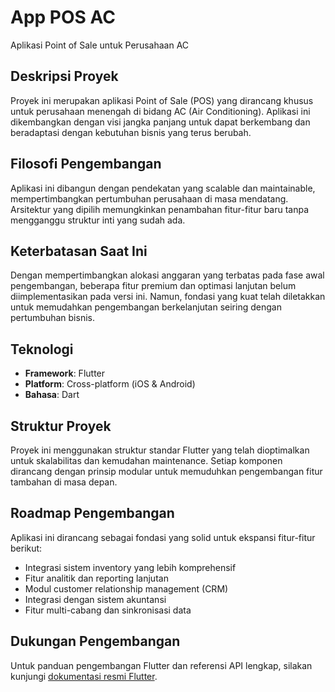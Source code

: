 # App POS AC
Aplikasi Point of Sale untuk Perusahaan AC

## Deskripsi Proyek

Proyek ini merupakan aplikasi Point of Sale (POS) yang dirancang khusus untuk perusahaan menengah di bidang AC (Air Conditioning). Aplikasi ini dikembangkan dengan visi jangka panjang untuk dapat berkembang dan beradaptasi dengan kebutuhan bisnis yang terus berubah.

## Filosofi Pengembangan

Aplikasi ini dibangun dengan pendekatan yang scalable dan maintainable, mempertimbangkan pertumbuhan perusahaan di masa mendatang. Arsitektur yang dipilih memungkinkan penambahan fitur-fitur baru tanpa mengganggu struktur inti yang sudah ada.

## Keterbatasan Saat Ini

Dengan mempertimbangkan alokasi anggaran yang terbatas pada fase awal pengembangan, beberapa fitur premium dan optimasi lanjutan belum diimplementasikan pada versi ini. Namun, fondasi yang kuat telah diletakkan untuk memudahkan pengembangan berkelanjutan seiring dengan pertumbuhan bisnis.

## Teknologi

- **Framework**: Flutter
- **Platform**: Cross-platform (iOS & Android)
- **Bahasa**: Dart

## Struktur Proyek

Proyek ini menggunakan struktur standar Flutter yang telah dioptimalkan untuk skalabilitas dan kemudahan maintenance. Setiap komponen dirancang dengan prinsip modular untuk memuduhkan pengembangan fitur tambahan di masa depan.

## Roadmap Pengembangan

Aplikasi ini dirancang sebagai fondasi yang solid untuk ekspansi fitur-fitur berikut:
- Integrasi sistem inventory yang lebih komprehensif
- Fitur analitik dan reporting lanjutan
- Modul customer relationship management (CRM)
- Integrasi dengan sistem akuntansi
- Fitur multi-cabang dan sinkronisasi data

## Dukungan Pengembangan

Untuk panduan pengembangan Flutter dan referensi API lengkap, silakan kunjungi [dokumentasi resmi Flutter](https://docs.flutter.dev/).
